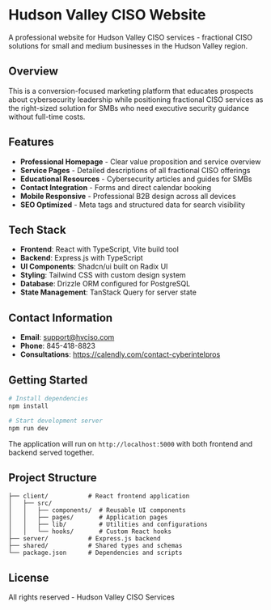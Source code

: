 # Hudson Valley CISO Website

A professional website for Hudson Valley CISO services - fractional CISO solutions for small and medium businesses in the Hudson Valley region.

## Overview

This is a conversion-focused marketing platform that educates prospects about cybersecurity leadership while positioning fractional CISO services as the right-sized solution for SMBs who need executive security guidance without full-time costs.

## Features

- **Professional Homepage** - Clear value proposition and service overview
- **Service Pages** - Detailed descriptions of all fractional CISO offerings
- **Educational Resources** - Cybersecurity articles and guides for SMBs
- **Contact Integration** - Forms and direct calendar booking
- **Mobile Responsive** - Professional B2B design across all devices
- **SEO Optimized** - Meta tags and structured data for search visibility

## Tech Stack

- **Frontend**: React with TypeScript, Vite build tool
- **Backend**: Express.js with TypeScript
- **UI Components**: Shadcn/ui built on Radix UI
- **Styling**: Tailwind CSS with custom design system
- **Database**: Drizzle ORM configured for PostgreSQL
- **State Management**: TanStack Query for server state

## Contact Information

- **Email**: support@hvciso.com
- **Phone**: 845-418-8823
- **Consultations**: https://calendly.com/contact-cyberintelpros

## Getting Started

```bash
# Install dependencies
npm install

# Start development server
npm run dev
```

The application will run on `http://localhost:5000` with both frontend and backend served together.

## Project Structure

```
├── client/           # React frontend application
│   ├── src/
│   │   ├── components/  # Reusable UI components
│   │   ├── pages/       # Application pages
│   │   ├── lib/         # Utilities and configurations
│   │   └── hooks/       # Custom React hooks
├── server/           # Express.js backend
├── shared/           # Shared types and schemas
└── package.json      # Dependencies and scripts
```

## License

All rights reserved - Hudson Valley CISO Services